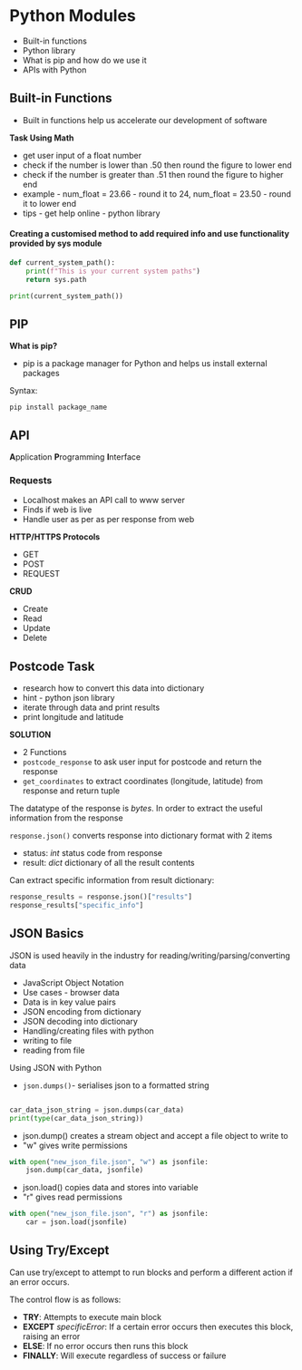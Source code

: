 # Python Modules

- Built-in functions
- Python library
- What is pip and how do we use it
- APIs with Python

## Built-in Functions
- Built in functions help us accelerate our development of software

**Task Using Math**
- get user input of a float number
- check if the number is lower than .50 then round the figure to lower end
- check if the number is greater than .51 then round the figure to higher end
- example - num_float = 23.66 - round it to 24, num_float = 23.50 - round it to lower end
- tips - get help online - python library


#### Creating a customised method to add required info and use functionality provided by sys module
```python
def current_system_path():
    print(f"This is your current system paths")
    return sys.path

print(current_system_path())
```

## PIP

**What is pip?**
- pip is a package manager for Python and helps us install external packages 

Syntax:
```
pip install package_name
```

## API
**A**pplication **P**rogramming **I**nterface

### Requests
- Localhost makes an API call to www server
- Finds if web is live
- Handle user as per as per response from web

**HTTP/HTTPS Protocols**
- GET
- POST
- REQUEST

**CRUD**
- Create
- Read
- Update
- Delete

## Postcode Task

- research how to convert this data into dictionary
- hint - python json library
- iterate through data and print results
- print longitude and latitude

**SOLUTION**
- 2 Functions
- ``postcode_response`` to ask user input for postcode and return the response
- ``get_coordinates`` to extract coordinates (longitude, latitude) from response and return tuple

The datatype of the response is _bytes_. In order to extract the useful information from the response

``response.json()`` converts response into dictionary format with 2 items
- status: _int_ status code from response
- result: _dict_ dictionary of all the result contents

Can extract specific information from result dictionary:
```python
response_results = response.json()["results"]
response_results["specific_info"]
```

## JSON Basics

JSON is used heavily in the industry for reading/writing/parsing/converting data

- JavaScript Object Notation
- Use cases - browser data
- Data is in key value pairs
- JSON encoding from dictionary
- JSON decoding into dictionary
- Handling/creating files with python
- writing to file
- reading from file

Using JSON with Python

- ``json.dumps()``- serialises json to a formatted string
```python

car_data_json_string = json.dumps(car_data)
print(type(car_data_json_string))
```

- json.dump() creates a stream object and accept a file object to write to
- "w" gives write permissions
```python
with open("new_json_file.json", "w") as jsonfile:
    json.dump(car_data, jsonfile)
```


- json.load() copies data and stores into variable
- "r" gives read permissions
```python
with open("new_json_file.json", "r") as jsonfile:
    car = json.load(jsonfile)
```

## Using Try/Except

Can use try/except to attempt to run blocks and perform a different action if an error occurs.

The control flow is as follows:
- **TRY**: Attempts to execute main block
- **EXCEPT** _specificError_: If a certain error occurs then executes this block, raising an error
- **ELSE**: If no error occurs then runs this block
- **FINALLY**: Will execute regardless of success or failure
